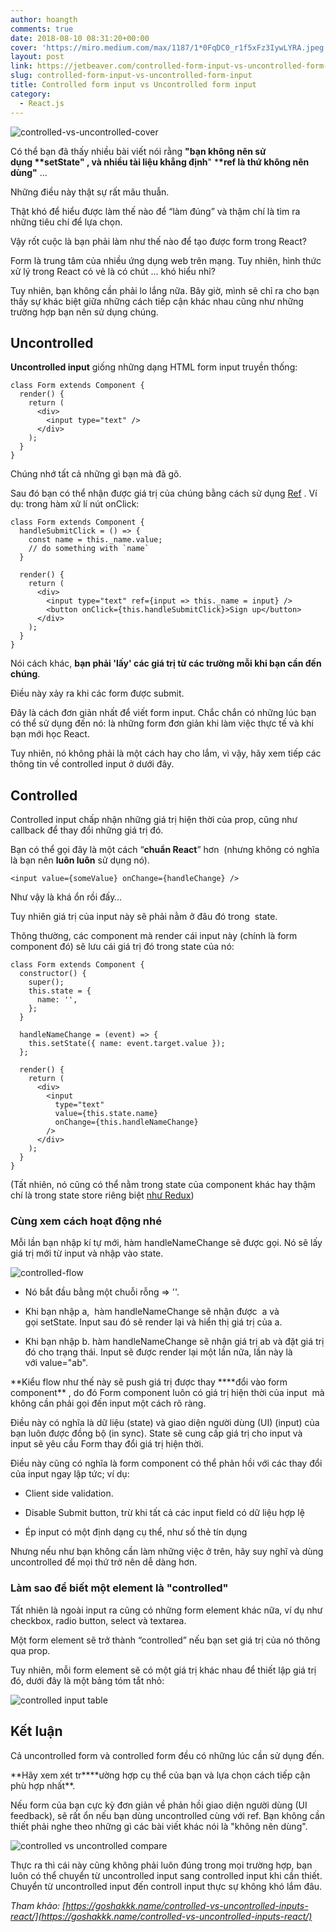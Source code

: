 ```yaml
---
author: hoangth
comments: true
date: 2018-08-10 08:31:20+00:00
cover: 'https://miro.medium.com/max/1187/1*0FqDC0_r1f5xFz3IywLYRA.jpeg'
layout: post
link: https://jetbeaver.com/controlled-form-input-vs-uncontrolled-form-input/
slug: controlled-form-input-vs-uncontrolled-form-input
title: Controlled form input vs Uncontrolled form input
category:
  - React.js
---
```


![controlled-vs-uncontrolled-cover](https://lecoder.io/wp-content/uploads/2018/08/controlled-vs-uncontrolled-cover.png)

Có thể bạn đã thấy nhiều bài viết nói rằng **"bạn không nên sử dụng \*\***setState"** , và nhiều tài liệu khẳng định**" \***\*ref là thứ không nên dùng"** ...

Những điều này thật sự rất mâu thuẫn.

Thật khó để hiểu được làm thế nào để “làm đúng” và thậm chí là tìm ra những tiêu chí để lựa chọn.

Vậy rốt cuộc là bạn phải làm như thế nào để tạo được form trong React?

Form là trung tâm của nhiều ứng dụng web trên mạng. Tuy nhiên, hình thức xử lý trong React có vẻ là có chút ... khó hiểu nhỉ?

Tuy nhiên, bạn không cần phải lo lắng nữa. Bây giờ, mình sẽ chỉ ra cho bạn thấy sự khác biệt giữa những cách tiếp cận khác nhau cũng như những trường hợp bạn nên sử dụng chúng.

## Uncontrolled

**Uncontrolled input** giống những dạng HTML form input truyền thống:

    class Form extends Component {
      render() {
        return (
          <div>
            <input type="text" />
          </div>
        );
      }
    }

Chúng nhớ tất cả những gì bạn mà đã gõ.

Sau đó bạn có thể nhận được giá trị của chúng bằng cách sử dụng [Ref](https://reactjs.org/docs/refs-and-the-dom.html) . Ví dụ: trong hàm xử lí nút onClick:

    class Form extends Component {
      handleSubmitClick = () => {
        const name = this._name.value;
        // do something with `name`
      }

      render() {
        return (
          <div>
            <input type="text" ref={input => this._name = input} />
            <button onClick={this.handleSubmitClick}>Sign up</button>
          </div>
        );
      }
    }

Nói cách khác, **bạn phải 'lấy' các giá trị từ các trường mỗi khi bạn cần đến chúng**.

Điều này xảy ra khi các form được submit.

Đây là cách đơn giản nhất để viết form input. Chắc chắn có những lúc bạn có thể sử dụng đến nó: là những form đơn giản khi làm việc thực tế và khi bạn mới học React.

Tuy nhiên, nó không phải là một cách hay cho lắm, vì vậy, hãy xem tiếp các thông tin về controlled input ở dưới đây.

## Controlled

Controlled input chấp nhận những giá trị hiện thời của prop, cũng như callback để thay đổi những giá trị đó.

Bạn có thể gọi đây là một cách “**chuẩn React**” hơn  (nhưng không có nghĩa là bạn nên **luôn luôn** sử dụng nó).

    <input value={someValue} onChange={handleChange} />

Như vậy là khá ổn rồi đấy…

Tuy nhiên giá trị của input này sẽ phải nằm ở đâu đó trong  state.

Thông thường, các component mà render cái input này (chính là form component đó) sẽ lưu cái giá trị đó trong state của nó:

    class Form extends Component {
      constructor() {
        super();
        this.state = {
          name: '',
        };
      }

      handleNameChange = (event) => {
        this.setState({ name: event.target.value });
      };

      render() {
        return (
          <div>
            <input
              type="text"
              value={this.state.name}
              onChange={this.handleNameChange}
            />
          </div>
        );
      }
    }

(Tất nhiên, nó cũng có thể nằm trong state của component khác hay thậm chí là trong state store riêng biệt [như Redux](https://goshakkk.name/should-i-put-form-state-into-redux/))

### Cùng xem cách hoạt động nhé

Mỗi lần bạn nhập kí tự mới, hàm handleNameChange sẽ được gọi. Nó sẽ lấy giá trị mới từ input và nhập vào state.

![controlled-flow](https://lecoder.io/wp-content/uploads/2018/08/controlled-flow-1024x186.png)

- Nó bắt đầu bằng một chuỗi rỗng => ''.

* Khi bạn nhập a,  hàm handleNameChange sẽ nhận được  a và gọi setState. Input sau đó sẽ render lại và hiển thị giá trị của a.

- Khi bạn nhập b. hàm handleNameChange sẽ nhận giá trị ab và đặt giá trị đó cho trạng thái. Input sẽ được render lại một lần nữa, lần này là với value="ab".

**Kiểu flow như thế này sẽ push giá trị được thay \*\***đổi vào form component\*\* , do đó Form component luôn có giá trị hiện thời của input  mà không cần phải gọi đến input một cách rõ ràng.

Điều này có nghĩa là dữ liệu (state) và giao diện người dùng (UI) (input) của bạn luôn được đồng bộ (in sync). State sẽ cung cấp giá trị cho input và input sẽ yêu cầu Form thay đổi giá trị hiện thời.

Điều này cũng có nghĩa là form component có thể phản hồi với các thay đổi của input ngay lập tức; ví dụ:

- Client side validation.

* Disable Submit button, trừ khi tất cả các input field có dữ liệu hợp lệ

- Ép input có một định dạng cụ thể, như số thẻ tín dụng

Nhưng nếu như bạn không cần làm những việc ở trên, hãy suy nghĩ và dùng uncontrolled để mọi thứ trở nên dễ dàng hơn.

### Làm sao để biết một element là "controlled"

Tất nhiên là ngoài input ra cũng có những form element khác nữa, ví dụ như checkbox, radio button, select và textarea.

Một form element sẽ trở thành “controlled” nếu bạn set giá trị của nó thông qua prop.

Tuy nhiên, mỗi form element sẽ có một giá trị khác nhau để thiết lập giá trị đó, dưới đây là một bảng tóm tắt nhỏ:

![controlled input table](https://lecoder.io/wp-content/uploads/2018/08/controlled-input-table.png)

## Kết luận

Cả uncontrolled form và controlled form đều có những lúc cần sử dụng đến.

**Hãy xem xét tr\*\***ường hợp cụ thể của bạn và lựa chọn cách tiếp cận phù hợp nhất\*\*.

Nếu form của bạn cực kỳ đơn giản về phản hồi giao diện người dùng (UI feedback), sẽ rất ổn nếu bạn dùng uncontrolled cùng với ref. Bạn không cần thiết phải nghe theo những gì các bài viết khác nói là "không nên dùng".

![controlled vs uncontrolled compare](https://lecoder.io/wp-content/uploads/2018/08/controlled-vs-uncontrolled-compare.png)

Thực ra thì cái này cũng không phải luôn đúng trong mọi trường hợp, bạn luôn có thể chuyển từ uncontrolled input sang controlled input khi cần thiết. Chuyển từ uncontrolled input đến controll input thực sự không khó lắm đâu.

_Tham khảo: [https://goshakkk.name/controlled-vs-uncontrolled-inputs-react/](https://goshakkk.name/controlled-vs-uncontrolled-inputs-react/)_
